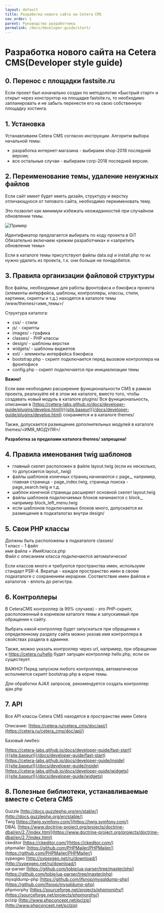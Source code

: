 ```yaml
---
layout: default
title: Разработка нового сайта на Cetera CMS
nav_order: 1
parent: Руководство разработчика
permalink: /docs/developer-guide/start/
---
```

# Разработка нового сайта на Cetera CMS(Developer style guide)

## 0. Перенос с площадки fastsite.ru
Если проект был изначально создан по методологии «Быстрый старт» и открыт через конструктор на площадке fastsite.ru, то необходимо запланировать и не забыть перенести его на свою собственную площадку хостинга.

## 1. Установка

Устанавливаем Cetera CMS согласно инструкции. Алгоритм выбора начальной темы:

* разработка интернет-магазина - выбираем shop-2018 последней версии;
* все остальные случаи - выбираем corp-2018 последней версии.

## 2. Переименование темы, удаление ненужных файлов

Если сайт имеет будет иметь дизайн, структуру и верстку отличающуюся от типового сайта, необходимо переименовать тему.

Это позволит как минимум избежать неожиданностей при случайном обновлении темы.

![Пример]({{site.baseurl}}/images/rename_theme.png)

Идентификатор предлагается выбирать по коду проекта в GIT
Обязательно включаем «режим разработчика» и «запретить обновление темы»

Если в каталоге темы присутствуют файлы data.sql и install.php то их нужно удалить из проекта, т.к. они больше не понадобятся.

## 3. Правила организации файловой структуры

Все файлы, необходимые для работы фронтофиса и бэкофиса проекта (элементы интерфейса, шаблоны, контроллеры, классы, стили, картинки, скрипты и т.д.) находятся в каталоге темы /www/themes/<имя_темы>/

Структура каталога:

* css/ - стили
* js/ - скрипты
* images/ - графика
* classes/ - PHP классы
* design/ - шаблоны верстки
* widgets/ - шаблоны виджетов
* ext/ - элементы интерфейса бэкофиса
* bootstrap.php - скрипт подключается перед вызовом контроллера на фронтофисе
* config.php - скрипт подключается при инициализации темы

**Важно!**

Если вам необходимо расширение функциональности CMS в рамках проекта, реализуйте её в этом же каталоге, вместо того, чтобы создавать новый модуль в каталоге plugins/ Вся функциональность, описанная в [https://cetera-labs.github.io/docs/developer-guide/plugins/develop.html]({{site.baseurl}}/docs/developer-guide/plugins/develop.html) сохраняется и в каталоге themes/

Также, допускается размещение дополнительных модулей в каталоге themes/<ИМЯ_МОДУЛЯ>/

**Разработка за пределами каталога themes/ запрещена!**

## 4. Правила именования twig шаблонов
* главный скелет расположен в файле layout.twig (если их несколько, то допускается layout_<SUFFIX>.twig)
* файлы шаблонов конечных страниц начинаются с page_, например, главная страница - page_index.twig, страница поиска - page_search.twig и т.д.
* шаблон конечной страницы расширяет основной скелет layout.twig
* файлы шаблонов подключаемых блоков начинаются с block_, например block_left_menu.twig
* если шаблонов подключаемых блоков много, допускается их размещение в подкаталогах внутри design/

## 5. Свои PHP классы

Должны быть расположены в подкаталоге classes/  
1 класс - 1 файл  
имя файла = ИмяКласса.php  
Файл с описанием класса подключаются автоматически!

Если классов много и требуются пространства имен, используем стандарт PSR-4. Вкратце - каждое пространство имен в своем подкаталоге с сохранением иерархии. Соответствие имен файлов и каталогов - вплоть до регистра.

## 6. Контроллеры

В CeteraCMS контроллер (в 99% случаев) - это PHP-cкрипт, расположенный в корневом каталоге темы и запускаемый при обращении к сайту.

Выбрать какой контроллер будет запускаться при обращении к определенному разделу сайта можно указав имя контроллера в свойствах раздела в админке.

Также, можно указать контроллер через url, например, при обращении к https://cetera.ru/hello будет запущен контроллер hello.php, если он существует.

ВАЖНО! Перед запуском любого контроллера, автоматически исполняется скрипт bootstrap.php в корне темы.

Для обработки AJAX запросов, рекомендуется создать контроллер ajax.php

## 7. API

Все API классы Cetera CMS находятся в пространстве имен Cetera

Описание: [https://cetera.ru/cetera_cms/doc/api/](https://cetera.ru/cetera_cms/doc/api/)

Базовый ликбез: 

[https://cetera-labs.github.io/docs/developer-guide/fast-start]({{site.baseurl}}/docs/developer-guide/fast-start)  
[https://cetera-labs.github.io/docs/developer-guide/inside]({{site.baseurl}}/docs/developer-guide/inside)  
[https://cetera-labs.github.io/docs/developer-guide/widgets]({{site.baseurl}}/docs/developer-guide/widgets)

## 8. Полезные библиотеки, устанавливаемые вместе с Cetera CMS

Guzzle [http://docs.guzzlephp.org/en/stable/](http://docs.guzzlephp.org/en/stable/)  
Twig [https://twig.symfony.com/](https://twig.symfony.com/)  
DBAL [https://www.doctrine-project.org/projects/doctrine-dbal/en/2.7/index.html](https://www.doctrine-project.org/projects/doctrine-dbal/en/2.7/index.html)  
ckeditor [https://ckeditor.com/](https://ckeditor.com/)  
phpmailer [https://github.com/PHPMailer/PHPMailer/](https://github.com/PHPMailer/PHPMailer/)  
sypexgeo [http://sypexgeo.net/ru/download/](http://sypexgeo.net/ru/download/)  
ua-parser [https://github.com/tobie/ua-parser/tree/master/php](https://github.com/tobie/ua-parser/tree/master/php)  
mysqldump-php [https://github.com/ifsnop/mysqldump-php](https://github.com/ifsnop/mysqldump-php)  
phpmorphy [https://sourceforge.net/projects/phpmorphy/](https://sourceforge.net/projects/phpmorphy/)  
pclzip [http://www.phpconcept.net/pclzip](http://www.phpconcept.net/pclzip)